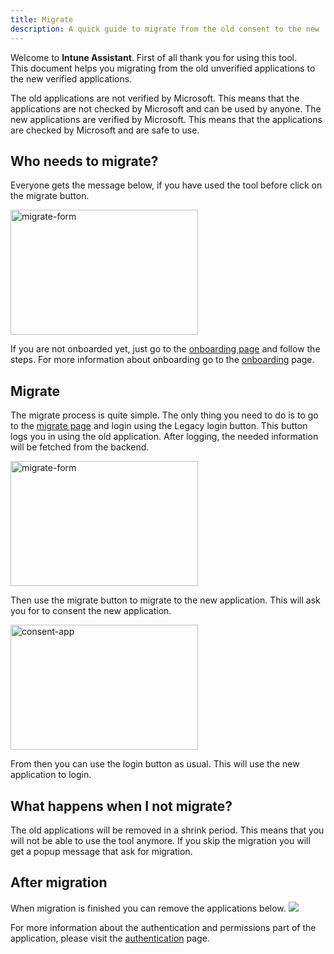 ```yaml
---
title: Migrate
description: A quick guide to migrate from the old consent to the new
---
```


Welcome to **Intune Assistant**. First of all thank you for using this tool.  
This document helps you migrating from the old unverified applications to the new verified applications.

The old applications are not verified by Microsoft. This means that the applications are not checked by Microsoft and can be used by anyone. The new applications are verified by Microsoft. This means that the applications are checked by Microsoft and are safe to use.

## Who needs to migrate?
Everyone gets the message below, if you have used the tool before click on the migrate button.

<img src="/images/getting-started/migrate-message.png" alt="migrate-form" width="300" height="200">

If you are not onboarded yet, just go to the [onboarding page](/src/content/docs/docs/assistant/onboarding.md) and follow the steps. For more information about onboarding go to the [onboarding](/docs/web/getting-started/onboarding/) page.


## Migrate
The migrate process is quite simple. The only thing you need to do is to go to the [migrate page](/src/content/docs/docs/assistant/onboarding.md?status=migrate) and login using the Legacy login button. 
This button logs you in using the old application. After logging, the needed information will be fetched from the backend.

<img src="/images/getting-started/migrate-form.png" alt="migrate-form" width="300" height="200">

Then use the migrate button to migrate to the new application. This will ask you for to consent the new application.

<img src="/images/getting-started/consent-app.png" alt="consent-app" width="300" height="200">

From then you can use the login button as usual. This will use the new application to login.

## What happens when I not migrate?
The old applications will be removed in a shrink period. This means that you will not be able to use the tool anymore.
If you skip the migration you will get a popup message that ask for migration.


## After migration
When migration is finished you can remove the applications below.
<img src="/images/getting-started/applications.png">



For more information about the authentication and permissions part of the application, please visit the [authentication](/docs/general/authentication) page.